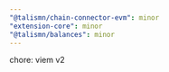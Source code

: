 ```yaml
---
"@talismn/chain-connector-evm": minor
"extension-core": minor
"@talismn/balances": minor
---
```


chore: viem v2
